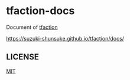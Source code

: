 # tfaction-docs

Document of [tfaction](https://github.com/suzuki-shunsuke/tfaction)

https://suzuki-shunsuke.github.io/tfaction/docs/

## LICENSE

[MIT](LICENSE)
